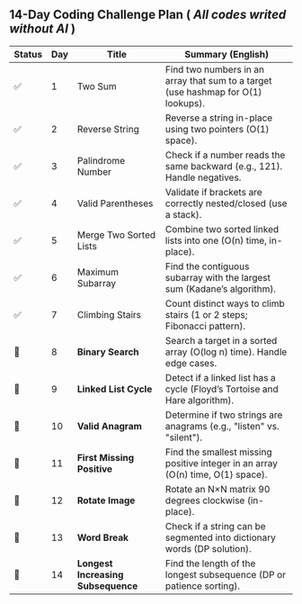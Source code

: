 ## **14-Day Coding Challenge Plan ( *All codes writed without AI* )**
| Status | Day | Title                        | Summary (English)                                                                 |
|--------|-----|------------------------------|----------------------------------------------------------------------------------|
| ✅     | 1   | Two Sum                      | Find two numbers in an array that sum to a target (use hashmap for O(1) lookups). |
| ✅     | 2   | Reverse String               | Reverse a string in-place using two pointers (O(1) space).                       |
| ✅     | 3   | Palindrome Number            | Check if a number reads the same backward (e.g., 121). Handle negatives.         |
| ✅     | 4   | Valid Parentheses            | Validate if brackets are correctly nested/closed (use a stack).                  |
| ✅     | 5   | Merge Two Sorted Lists       | Combine two sorted linked lists into one (O(n) time, in-place).                  |
| ✅     | 6   | Maximum Subarray             | Find the contiguous subarray with the largest sum (Kadane’s algorithm).         |
| ✅     | 7   | Climbing Stairs              | Count distinct ways to climb stairs (1 or 2 steps; Fibonacci pattern).          |
| 🔲     | 8   | **Binary Search**            | Search a target in a sorted array (O(log n) time). Handle edge cases.           |
| 🔲     | 9   | **Linked List Cycle**        | Detect if a linked list has a cycle (Floyd’s Tortoise and Hare algorithm).       |
| 🔲     | 10  | **Valid Anagram**            | Determine if two strings are anagrams (e.g., "listen" vs. "silent").            |
| 🔲     | 11  | **First Missing Positive**   | Find the smallest missing positive integer in an array (O(n) time, O(1) space). |
| 🔲     | 12  | **Rotate Image**             | Rotate an N×N matrix 90 degrees clockwise (in-place).                           |
| 🔲     | 13  | **Word Break**               | Check if a string can be segmented into dictionary words (DP solution).         |
| 🔲     | 14  | **Longest Increasing Subsequence** | Find the length of the longest subsequence (DP or patience sorting).       |
